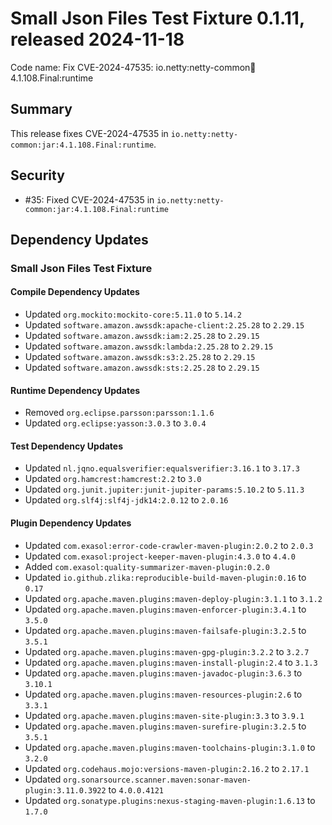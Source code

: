 # Small Json Files Test Fixture 0.1.11, released 2024-11-18

Code name: Fix CVE-2024-47535: io.netty:netty-common:jar:4.1.108.Final:runtime

## Summary

This release fixes CVE-2024-47535 in `io.netty:netty-common:jar:4.1.108.Final:runtime`.

## Security

* #35: Fixed CVE-2024-47535 in `io.netty:netty-common:jar:4.1.108.Final:runtime`

## Dependency Updates

### Small Json Files Test Fixture

#### Compile Dependency Updates

* Updated `org.mockito:mockito-core:5.11.0` to `5.14.2`
* Updated `software.amazon.awssdk:apache-client:2.25.28` to `2.29.15`
* Updated `software.amazon.awssdk:iam:2.25.28` to `2.29.15`
* Updated `software.amazon.awssdk:lambda:2.25.28` to `2.29.15`
* Updated `software.amazon.awssdk:s3:2.25.28` to `2.29.15`
* Updated `software.amazon.awssdk:sts:2.25.28` to `2.29.15`

#### Runtime Dependency Updates

* Removed `org.eclipse.parsson:parsson:1.1.6`
* Updated `org.eclipse:yasson:3.0.3` to `3.0.4`

#### Test Dependency Updates

* Updated `nl.jqno.equalsverifier:equalsverifier:3.16.1` to `3.17.3`
* Updated `org.hamcrest:hamcrest:2.2` to `3.0`
* Updated `org.junit.jupiter:junit-jupiter-params:5.10.2` to `5.11.3`
* Updated `org.slf4j:slf4j-jdk14:2.0.12` to `2.0.16`

#### Plugin Dependency Updates

* Updated `com.exasol:error-code-crawler-maven-plugin:2.0.2` to `2.0.3`
* Updated `com.exasol:project-keeper-maven-plugin:4.3.0` to `4.4.0`
* Added `com.exasol:quality-summarizer-maven-plugin:0.2.0`
* Updated `io.github.zlika:reproducible-build-maven-plugin:0.16` to `0.17`
* Updated `org.apache.maven.plugins:maven-deploy-plugin:3.1.1` to `3.1.2`
* Updated `org.apache.maven.plugins:maven-enforcer-plugin:3.4.1` to `3.5.0`
* Updated `org.apache.maven.plugins:maven-failsafe-plugin:3.2.5` to `3.5.1`
* Updated `org.apache.maven.plugins:maven-gpg-plugin:3.2.2` to `3.2.7`
* Updated `org.apache.maven.plugins:maven-install-plugin:2.4` to `3.1.3`
* Updated `org.apache.maven.plugins:maven-javadoc-plugin:3.6.3` to `3.10.1`
* Updated `org.apache.maven.plugins:maven-resources-plugin:2.6` to `3.3.1`
* Updated `org.apache.maven.plugins:maven-site-plugin:3.3` to `3.9.1`
* Updated `org.apache.maven.plugins:maven-surefire-plugin:3.2.5` to `3.5.1`
* Updated `org.apache.maven.plugins:maven-toolchains-plugin:3.1.0` to `3.2.0`
* Updated `org.codehaus.mojo:versions-maven-plugin:2.16.2` to `2.17.1`
* Updated `org.sonarsource.scanner.maven:sonar-maven-plugin:3.11.0.3922` to `4.0.0.4121`
* Updated `org.sonatype.plugins:nexus-staging-maven-plugin:1.6.13` to `1.7.0`
